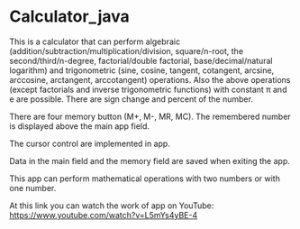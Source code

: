 # Calculator_java
This is a calculator 
that can perform algebraic (addition/subtraction/multiplication/division, square/n-root, the second/third/n-degree, factorial/double factorial, base/decimal/natural logarithm)
and trigonometric (sine, cosine, tangent, cotangent, arcsine, arccosine, arctangent, arccotangent) operations.
Also the above operations (except factorials and inverse trigonometric functions) with constant π and e are possible.
There are sign change and percent of the number.

There are four memory button (M+, M-, MR, MC). The remembered number is displayed above the main app field.

The cursor control are implemented in app.

Data in the main field and the memory field are saved when exiting the app.

This app can perform mathematical operations with two numbers or with one number.

At this link you can watch the work of app on YouTube: https://www.youtube.com/watch?v=L5mYs4yBE-4
